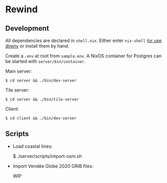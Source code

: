 # Rewind

## Development

All dependencies are declared in `shell.nix`. Either enter `nix-shell` ([or use direnv](https://github.com/nix-community/nix-direnv) or install them by hand.

Create a `.env` at root from `sample.env`. A NixOS container for Postgres can be started with `server/bin/container`.

Main server:

    $ cd server && ./bin/dev-server

Tile server:

    $ cd server && ./bin/tile-server

Client:

    $ cd client && ./bin/dev-server

## Scripts

* Load coastal lines:

    $ ./server/scripts/import-osm.sh

* Import Vendée Globe 2020 GRIB files:
  
    WIP

